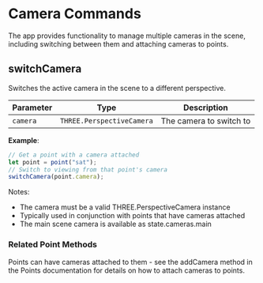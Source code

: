 # Camera Commands

The app provides functionality to manage multiple cameras in the scene,
including switching between them and attaching cameras to points.

## switchCamera

Switches the active camera in the scene to a different perspective.

| Parameter  | Type                      | Description                           |
|-----------|---------------------------|---------------------------------------|
| `camera`  | `THREE.PerspectiveCamera` | The camera to switch to              |

**Example**:
```js
// Get a point with a camera attached
let point = point("sat");
// Switch to viewing from that point's camera                                              
switchCamera(point.camera);
```

Notes:

- The camera must be a valid THREE.PerspectiveCamera instance
- Typically used in conjunction with points that have cameras attached
- The main scene camera is available as state.cameras.main

### Related Point Methods

Points can have cameras attached to them - see the addCamera method in the
Points documentation for details on how to attach cameras to points.
